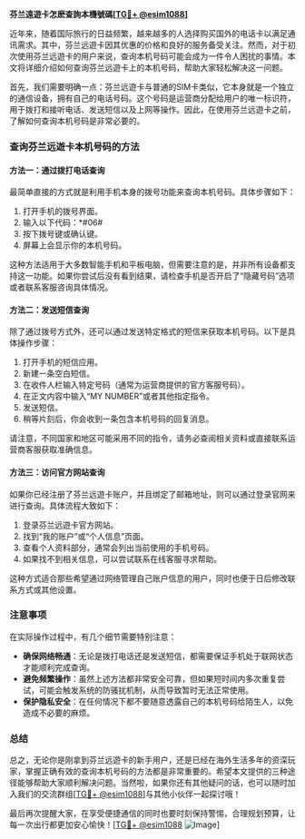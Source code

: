 **芬兰遠遊卡怎麽查詢本機號碼[[TG💪+ @esim1088](https://t.me/s/esim1088)]**

近年来，随着国际旅行的日益频繁，越来越多的人选择购买国外的电话卡以满足通讯需求。其中，芬兰远遊卡因其优惠的价格和良好的服务备受关注。然而，对于初次使用芬兰远遊卡的用户来说，查询本机号码可能会成为一件令人困扰的事情。本文将详细介绍如何查询芬兰远遊卡上的本机号码，帮助大家轻松解决这一问题。

首先，我们需要明确一点：芬兰远遊卡与普通的SIM卡类似，它本身就是一个独立的通信设备，拥有自己的电话号码。这个号码是运营商分配给用户的唯一标识符，用于拨打和接听电话、发送短信以及上网等操作。因此，在使用芬兰远遊卡之前，了解如何查询本机号码是非常必要的。

### 查询芬兰远遊卡本机号码的方法

#### 方法一：通过拨打电话查询
最简单直接的方式就是利用手机本身的拨号功能来查询本机号码。具体步骤如下：

1. 打开手机的拨号界面。
2. 输入以下代码：*#06#
3. 按下拨号键或确认键。
4. 屏幕上会显示你的本机号码。

这种方法适用于大多数智能手机和平板电脑，但需要注意的是，并非所有设备都支持这一功能。如果你尝试后没有看到结果，请检查手机是否开启了“隐藏号码”选项或者联系客服咨询具体情况。

#### 方法二：发送短信查询
除了通过拨号方式外，还可以通过发送特定格式的短信来获取本机号码。以下是具体操作步骤：

1. 打开手机的短信应用。
2. 新建一条空白短信。
3. 在收件人栏输入特定号码（通常为运营商提供的官方客服号码）。
4. 在正文内容中输入“MY NUMBER”或者其他指定指令。
5. 发送短信。
6. 稍等片刻后，你会收到一条包含本机号码的回复消息。

请注意，不同国家和地区可能采用不同的指令，请务必查阅相关资料或直接联系运营商客服获取准确信息。

#### 方法三：访问官方网站查询
如果你已经注册了芬兰远遊卡账户，并且绑定了邮箱地址，则可以通过登录官网来进行查询。具体流程大致如下：

1. 登录芬兰远遊卡官方网站。
2. 找到“我的账户”或“个人信息”页面。
3. 查看个人资料部分，通常会列出当前使用的手机号码。
4. 如果找不到相关信息，可以尝试联系在线客服寻求帮助。

这种方式适合那些希望通过网络管理自己账户信息的用户，同时也便于日后修改联系方式或其他设置。

### 注意事项

在实际操作过程中，有几个细节需要特别注意：

- **确保网络畅通**：无论是拨打电话还是发送短信，都需要保证手机处于联网状态才能顺利完成查询。
- **避免频繁操作**：虽然上述方法都非常安全可靠，但如果短时间内多次重复尝试，可能会触发系统的防骚扰机制，从而导致暂时无法正常使用。
- **保护隐私安全**：在任何情况下都不要随意透露自己的本机号码给陌生人，以免造成不必要的麻烦。

### 总结

总之，无论你是刚拿到芬兰远遊卡的新手用户，还是已经在海外生活多年的资深玩家，掌握正确有效的查询本机号码的方法都是非常重要的。希望本文提供的三种途径能够帮助大家顺利解决问题。当然啦，如果你还有其他疑问的话，也可以随时加入我们的交流群组[[TG💪+ @esim1088](https://t.me/s/esim1088)]与其他小伙伴一起探讨哦！

最后再次提醒大家，在享受便捷通信的同时也要时刻保持警惕，合理规划预算，让每一次出行都更加安心愉快！[[TG💪+ @esim1088](https://t.me/s/esim1088) ![Image](https://i.postimg.cc/4NQfJmqS/Snipaste-2025-05-13-00-14-12.png)]